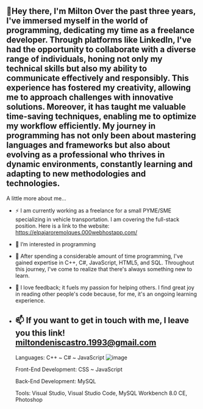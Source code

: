 👋Hey there, I'm Milton
Over the past three years, I've immersed myself in the world of programming, dedicating my time as a freelance developer. Through platforms like LinkedIn, I've had the opportunity to collaborate with a diverse range of individuals, honing not only my technical skills but also my ability to communicate effectively and responsibly. This experience has fostered my creativity, allowing me to approach challenges with innovative solutions. Moreover, it has taught me valuable time-saving techniques, enabling me to optimize my workflow efficiently. My journey in programming has not only been about mastering languages and frameworks but also about evolving as a professional who thrives in dynamic environments, constantly learning and adapting to new methodologies and technologies.
----------------------------------
A little more about me...
- ⚡ I am currently working as a freelance for a small PYME/SME specializing in vehicle transportation. I am covering the full-stack position. Here is a link to the website: https://elpajaroremolques.000webhostapp.com/
- 👀 I’m interested in programming

- 🌱 After spending a considerable amount of time programming, I've gained expertise in C++, C#, JavaScript, HTML5, and SQL. Throughout this journey, I've come to realize that there's always something new to learn.
- 💞️ I love feedback; it fuels my passion for helping others. I find great joy in reading other people's code because, for me, it's an ongoing learning experience.
- 📫 If you want to get in touch with me, I leave you this link! miltondeniscastro.1993@gmail.com
  ----------------------------------------------------------
  Languages:
    C++  ~  C#  ~  JavaScript
  ![image](https://github.com/MiltonCastro93/MiltonCastro93/assets/159483393/c2bfc52c-4f4e-4c07-a912-3673d0e3fca8)


  Front-End Development:
    CSS  ~  JavaScript

  Back-End Development:
    MySQL

  Tools:
    Visual Studio, Visual Studio Code, MySQL Workbench 8.0 CE, Photoshop

<!---
MiltonCastro93/MiltonCastro93 is a ✨ special ✨ repository because its `README.md` (this file) appears on your GitHub profile.
You can click the Preview link to take a look at your changes.
--->
